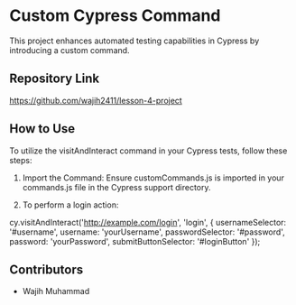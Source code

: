 # Custom Cypress Command

This project enhances automated testing capabilities in Cypress by introducing a custom command.

## Repository Link

https://github.com/wajih2411/lesson-4-project

## How to Use

To utilize the visitAndInteract command in your Cypress tests, follow these steps:

1. Import the Command: Ensure customCommands.js is imported in your commands.js file in the Cypress support directory.

2. To perform a login action:

cy.visitAndInteract('http://example.com/login', 'login', {
    usernameSelector: '#username',
    username: 'yourUsername',
    passwordSelector: '#password',
    password: 'yourPassword',
    submitButtonSelector: '#loginButton'
});

## Contributors

- Wajih Muhammad
